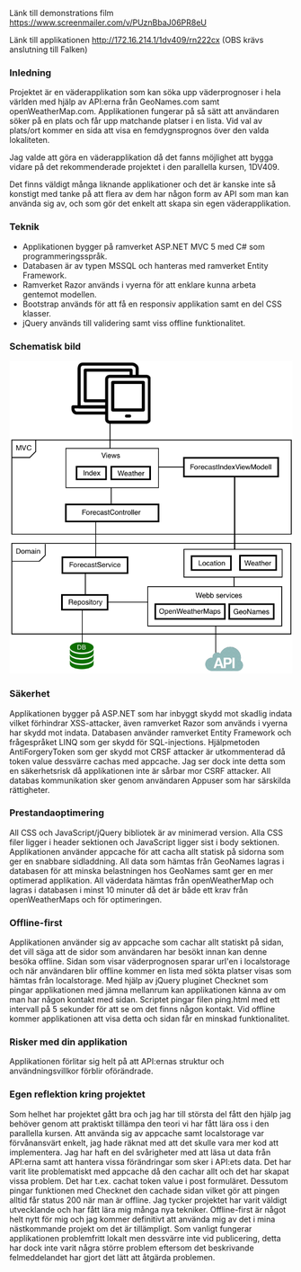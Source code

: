 Länk till demonstrations film https://www.screenmailer.com/v/PUznBbaJ06PR8eU

Länk till applikationen http://172.16.214.1/1dv409/rn222cx (OBS krävs anslutning till Falken)

### Inledning

Projektet är en väderapplikation som kan söka upp väderprognoser i hela världen med hjälp av API:erna från GeoNames.com samt openWeatherMap.com.
Applikationen fungerar på så sätt att användaren söker på en plats och får upp matchande platser i en lista. Vid val av plats/ort kommer en sida att visa en femdygnsprognos över den valda lokaliteten.

Jag valde att göra en väderapplikation då det fanns möjlighet att bygga vidare på det rekommenderade projektet i den parallella kursen, 1DV409.

Det finns väldigt många liknande applikationer och det är kanske inte så konstigt med tanke på att flera av dem har någon form av API som man kan använda sig av, och som gör det enkelt att skapa sin egen väderapplikation. 

### Teknik

* Applikationen bygger på ramverket ASP.NET MVC 5 med C# som programmeringsspråk. 
* Databasen är av typen MSSQL och hanteras med ramverket Entity Framework.
* Ramverket Razor används i vyerna för att enklare kunna arbeta gentemot modellen.
* Bootstrap används för att få en responsiv applikation samt en del CSS klasser.
* jQuery används till validering samt viss offline funktionalitet.


### Schematisk bild

![Schematisk bild](SchematiskBild.png)

### Säkerhet

Applikationen bygger på ASP.NET som har inbyggt skydd mot skadlig indata vilket förhindrar XSS-attacker, även ramverket Razor som används i vyerna har skydd mot indata. 
Databasen använder ramverket Entity Framework och frågespråket LINQ som ger skydd för SQL-injections.
Hjälpmetoden AntiForgeryToken som ger skydd mot CRSF attacker är utkommenterad då token value dessvärre cachas med appcache.
Jag ser dock inte detta som en säkerhetsrisk då applikationen inte är sårbar mor CSRF attacker.
All databas kommunikation sker genom användaren Appuser som har särskilda rättigheter.

### Prestandaoptimering

All CSS och JavaScript/jQuery bibliotek är av minimerad version. Alla CSS filer ligger i header sektionen och JavaScript ligger sist i body sektionen. Applikationen använder appcache för att cacha allt statisk på sidorna som ger en snabbare sidladdning.
All data som hämtas från GeoNames lagras i databasen för att minska belastningen hos GeoNames samt ger en mer optimerad applikation.
All väderdata hämtas från openWeatherMap och lagras i databasen i minst 10 minuter då det är både ett krav från openWeatherMaps och för optimeringen.

### Offline-first

Applikationen använder sig av appcache som cachar allt statiskt på sidan, det vill säga att de sidor som användaren har besökt innan kan denne besöka offline. Sidan som visar väderprognosen sparar url'en i localstorage och när användaren blir offline kommer en lista med sökta platser visas som hämtas från localstorage.
Med hjälp av jQuery pluginet Checknet som pingar applikationen med jämna mellanrum kan applikationen känna av om man har någon kontakt med sidan. Scriptet pingar filen ping.html med ett intervall på 5 sekunder för att se om det finns någon kontakt. Vid offline kommer applikationen att visa detta och sidan får en minskad funktionalitet.

### Risker med din applikation

Applikationen förlitar sig helt på att API:ernas struktur och användningsvillkor förblir oförändrade.

### Egen reflektion kring projektet

Som helhet har projektet gått bra och jag har till största del fått den hjälp jag behöver genom att praktiskt tillämpa den teori vi har fått lära oss i den parallella kursen.
Att använda sig av appcache samt localstorage var förvånansvärt enkelt, jag hade räknat med att det skulle vara mer kod att implementera.
Jag har haft en del svårigheter med att läsa ut data från API:erna samt att hantera vissa förändringar som sker i API:ets data. Det har varit lite problematiskt med appcache då den cachar allt och det har skapat vissa problem. Det har t.ex. cachat token value i post formuläret. Dessutom pingar funktionen med Checknet den  cachade sidan vilket gör att pingen alltid får status 200 när man är offline. 
Jag tycker projektet har varit väldigt utvecklande och har fått lära mig många nya tekniker. 
Offline-first är något helt nytt för mig och jag kommer definitivt att använda mig av det i mina nästkommande projekt om det är tillämpligt. 
Som vanligt fungerar applikationen problemfritt lokalt men dessvärre inte vid publicering, detta har dock inte varit några större problem eftersom det beskrivande felmeddelandet har gjort det lätt att åtgärda problemen.
